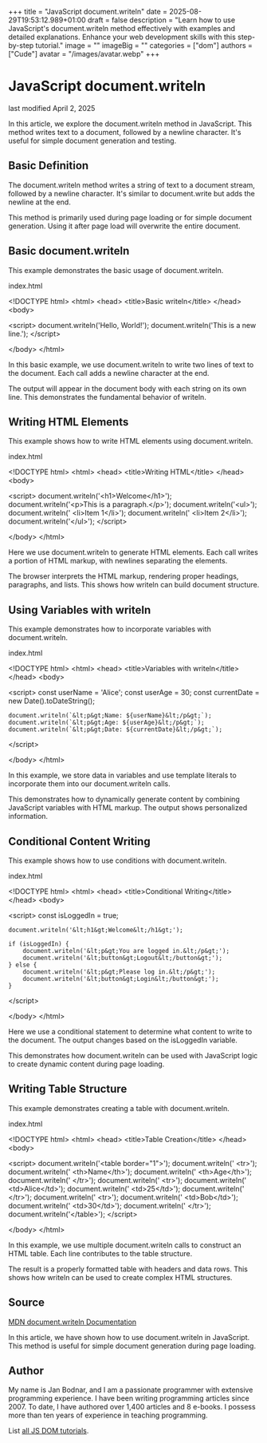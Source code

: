 +++
title = "JavaScript document.writeln"
date = 2025-08-29T19:53:12.989+01:00
draft = false
description = "Learn how to use JavaScript's document.writeln method effectively with examples and detailed explanations. Enhance your web development skills with this step-by-step tutorial."
image = ""
imageBig = ""
categories = ["dom"]
authors = ["Cude"]
avatar = "/images/avatar.webp"
+++

# JavaScript document.writeln

last modified April 2, 2025

In this article, we explore the document.writeln method in
JavaScript. This method writes text to a document, followed by a newline
character. It's useful for simple document generation and testing.

## Basic Definition

The document.writeln method writes a string of text to a document
stream, followed by a newline character. It's similar to document.write
but adds the newline at the end.

This method is primarily used during page loading or for simple document
generation. Using it after page load will overwrite the entire document.

## Basic document.writeln

This example demonstrates the basic usage of document.writeln.

index.html
    

&lt;!DOCTYPE html&gt;
&lt;html&gt;
&lt;head&gt;
    &lt;title&gt;Basic writeln&lt;/title&gt;
&lt;/head&gt;
&lt;body&gt;

&lt;script&gt;
    document.writeln('Hello, World!');
    document.writeln('This is a new line.');
&lt;/script&gt;

&lt;/body&gt;
&lt;/html&gt;

In this basic example, we use document.writeln to write two lines
of text to the document. Each call adds a newline character at the end.

The output will appear in the document body with each string on its own line.
This demonstrates the fundamental behavior of writeln.

## Writing HTML Elements

This example shows how to write HTML elements using document.writeln.

index.html
    

&lt;!DOCTYPE html&gt;
&lt;html&gt;
&lt;head&gt;
    &lt;title&gt;Writing HTML&lt;/title&gt;
&lt;/head&gt;
&lt;body&gt;

&lt;script&gt;
    document.writeln('&lt;h1&gt;Welcome&lt;/h1&gt;');
    document.writeln('&lt;p&gt;This is a paragraph.&lt;/p&gt;');
    document.writeln('&lt;ul&gt;');
    document.writeln('  &lt;li&gt;Item 1&lt;/li&gt;');
    document.writeln('  &lt;li&gt;Item 2&lt;/li&gt;');
    document.writeln('&lt;/ul&gt;');
&lt;/script&gt;

&lt;/body&gt;
&lt;/html&gt;

Here we use document.writeln to generate HTML elements. Each call
writes a portion of HTML markup, with newlines separating the elements.

The browser interprets the HTML markup, rendering proper headings, paragraphs,
and lists. This shows how writeln can build document structure.

## Using Variables with writeln

This example demonstrates how to incorporate variables with document.writeln.

index.html
    

&lt;!DOCTYPE html&gt;
&lt;html&gt;
&lt;head&gt;
    &lt;title&gt;Variables with writeln&lt;/title&gt;
&lt;/head&gt;
&lt;body&gt;

&lt;script&gt;
    const userName = 'Alice';
    const userAge = 30;
    const currentDate = new Date().toDateString();
    
    document.writeln(`&lt;p&gt;Name: ${userName}&lt;/p&gt;`);
    document.writeln(`&lt;p&gt;Age: ${userAge}&lt;/p&gt;`);
    document.writeln(`&lt;p&gt;Date: ${currentDate}&lt;/p&gt;`);
&lt;/script&gt;

&lt;/body&gt;
&lt;/html&gt;

In this example, we store data in variables and use template literals to
incorporate them into our document.writeln calls.

This demonstrates how to dynamically generate content by combining JavaScript
variables with HTML markup. The output shows personalized information.

## Conditional Content Writing

This example shows how to use conditions with document.writeln.

index.html
    

&lt;!DOCTYPE html&gt;
&lt;html&gt;
&lt;head&gt;
    &lt;title&gt;Conditional Writing&lt;/title&gt;
&lt;/head&gt;
&lt;body&gt;

&lt;script&gt;
    const isLoggedIn = true;
    
    document.writeln('&lt;h1&gt;Welcome&lt;/h1&gt;');
    
    if (isLoggedIn) {
        document.writeln('&lt;p&gt;You are logged in.&lt;/p&gt;');
        document.writeln('&lt;button&gt;Logout&lt;/button&gt;');
    } else {
        document.writeln('&lt;p&gt;Please log in.&lt;/p&gt;');
        document.writeln('&lt;button&gt;Login&lt;/button&gt;');
    }
&lt;/script&gt;

&lt;/body&gt;
&lt;/html&gt;

Here we use a conditional statement to determine what content to write to the
document. The output changes based on the isLoggedIn variable.

This demonstrates how document.writeln can be used with JavaScript
logic to create dynamic content during page loading.

## Writing Table Structure

This example demonstrates creating a table with document.writeln.

index.html
    

&lt;!DOCTYPE html&gt;
&lt;html&gt;
&lt;head&gt;
    &lt;title&gt;Table Creation&lt;/title&gt;
&lt;/head&gt;
&lt;body&gt;

&lt;script&gt;
    document.writeln('&lt;table border="1"&gt;');
    document.writeln('  &lt;tr&gt;');
    document.writeln('    &lt;th&gt;Name&lt;/th&gt;');
    document.writeln('    &lt;th&gt;Age&lt;/th&gt;');
    document.writeln('  &lt;/tr&gt;');
    document.writeln('  &lt;tr&gt;');
    document.writeln('    &lt;td&gt;Alice&lt;/td&gt;');
    document.writeln('    &lt;td&gt;25&lt;/td&gt;');
    document.writeln('  &lt;/tr&gt;');
    document.writeln('  &lt;tr&gt;');
    document.writeln('    &lt;td&gt;Bob&lt;/td&gt;');
    document.writeln('    &lt;td&gt;30&lt;/td&gt;');
    document.writeln('  &lt;/tr&gt;');
    document.writeln('&lt;/table&gt;');
&lt;/script&gt;

&lt;/body&gt;
&lt;/html&gt;

In this example, we use multiple document.writeln calls to
construct an HTML table. Each line contributes to the table structure.

The result is a properly formatted table with headers and data rows. This shows
how writeln can be used to create complex HTML structures.

## Source

[MDN document.writeln Documentation](https://developer.mozilla.org/en-US/docs/Web/API/Document/writeln)

In this article, we have shown how to use document.writeln
in JavaScript. This method is useful for simple document generation
during page loading.

## Author

My name is Jan Bodnar, and I am a passionate programmer with extensive
programming experience. I have been writing programming articles since 2007.
To date, I have authored over 1,400 articles and 8 e-books. I possess more
than ten years of experience in teaching programming.

List [all JS DOM tutorials](/all/#dom).